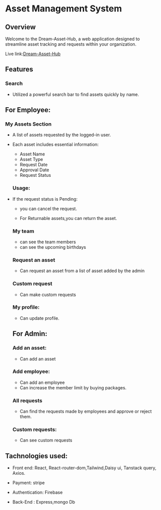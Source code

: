 # Asset Management System

## Overview

Welcome to the Dream-Asset-Hub, a web application designed to streamline asset tracking and requests within your organization.

 Live link:[Dream-Asset-Hub](https://6574441a458d3749674417be--spectacular-baklava-de8204.netlify.app/)

## Features

### Search 

- Utilized a powerful search bar to find assets quickly by name.

## For Employee:
### My Assets Section

-  A list of assets requested by the logged-in user.
- Each asset includes essential information:
  - Asset Name
  - Asset Type
  - Request Date
  - Approval Date
  - Request Status
  ### Usage:

- If the request status is Pending:
  - you can cancel the request.

  - For Returnable assets,you can return the asset.
  ### My team
  - can see the team members
  - can see the upcoming birthdays
  
  ### Request an asset
  - Can request an asset from a list of asset added by the admin

  ### Custom request
  - Can make custom requests

  ### My profile:
  - Can update profile.

  ## For Admin:

  ### Add an asset:
  - Can add an asset

  ### Add employee:
  - Can add an employee
  - Can increase the member limit by buying packages.

  ### All requests
  - Can find the requests made by employees and approve or reject them.

  ### Custom requests:
  - Can see custom requests


## Tachnologies used:
- Front end: React, React-router-dom,Tailwind,Daisy ui, Tanstack query, Axios.

- Payment: stripe

- Authentication: Firebase

- Back-End : Express,mongo Db




